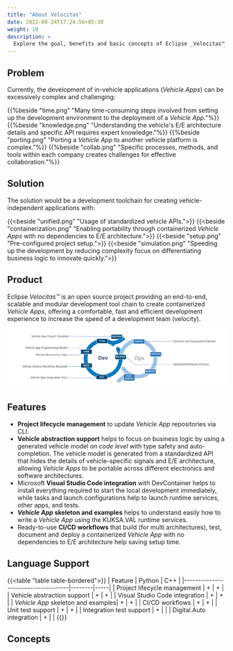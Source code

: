 ```yaml
---
title: "About Velocitas"
date: 2022-08-24T17:24:56+05:30
weight: 10
description: >
  Explore the goal, benefits and basic concepts of Eclipse _Velocitas™_
---
```


## Problem

Currently, the development of in-vehicle applications (_Vehicle Apps_) can be excessively complex and challenging:

{{%beside "time.png" "Many time-consuming steps involved from setting up the development environment to the deployment of a <i>Vehicle App</i>."%}}
{{%beside "knowledge.png" "Understanding the vehicle's E/E architecture details and specific API requires expert knowledge."%}}
{{%beside "porting.png" "Porting a _Vehicle App_ to another vehicle platform is complex."%}}
{{%beside "collab.png" "Specific processes, methods, and tools within each company creates challenges for effective collaboration."%}}

## Solution

The solution would be a development toolchain for creating vehicle-independent applications with:

{{<beside "unified.png" "Usage of standardized vehicle APIs.">}}
{{<beside "containerization.png" "Enabling portability through containerized _Vehicle Apps_ with no dependencies to E/E architecture.">}}
{{<beside "setup.png" "Pre-configured project setup​.">}}
{{<beside "simulation.png" "Speeding up the development by reducing complexity focus on differentiating business logic to innovate quickly.">}}

## Product

Eclipse _Velocitas™_ is an open source project providing an end-to-end, scalable and modular development tool chain to create containerized _Vehicle Apps_, offering a comfortable, fast and efficient development experience to increase the speed of a development team (velocity).

<img src="dev_ops_cycle.png" >

## Features

- **Project lifecycle management** to update _Vehicle App_ repositories via CLI.
- **Vehicle abstraction support** helps to focus on business logic by using a generated vehicle model _on code level_ with type safety and auto-completion. The vehicle model is generated from a standardized API that hides the details of vehicle-specific signals and E/E architecture, allowing _Vehicle Apps_ to be portable across different electronics and software architectures.
- Microsoft **Visual Studio Code integration** with DevContainer helps to install everything required to start the local development immediately, while tasks and launch configurations help to launch runtime services, other apps, and tests.
- **_Vehicle App_ skeleton and examples** helps to understand easily how to write a _Vehicle App_ using the KUKSA.VAL runtime services.
- Ready-to-use **CI/CD workflows** that build (for multi architectures), test, document and deploy a containerized _Vehicle App_ with no dependencies to E/E architecture help saving setup time.

## Language Support

{{<table "table table-bordered">}}
| Feature                            | Python | C++ |
|------------------------------------|--------|-----|
| Project lifecycle management       | +      | +   |
| Vehicle abstraction support        | +      | +   |
| Visual Studio Code integration     | +      | +   |
| _Vehicle App_ skeleton and examples| +      | +   |
| CI/CD workflows                    | +      | +   |
| Unit test support                  | +      | +   |
| Integration test support           | +      |     |
| Digital.Auto integration           | +      |     |
{{</table>}}

## Concepts
